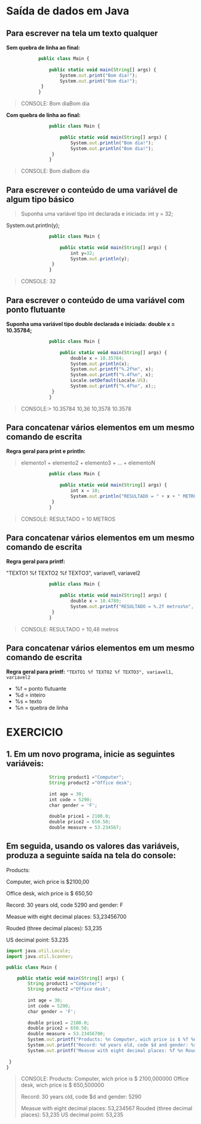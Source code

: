 # Saída de dados em Java
## Para escrever na tela um texto qualquer

**Sem quebra de linha ao final:**
~~~javascript
			public class Main {
			
				public static void main(String[] args) {
					System.out.print("Bom dia!");
					System.out.print("Bom dia!"); 
			 }
			}

~~~
> CONSOLE: Bom diaBom dia


**Com quebra de linha ao final:**
~~~javascript
				public class Main {
				
					public static void main(String[] args) {
						System.out.println("Bom dia!");
						System.out.println("Bom dia!");
				 }
				}

~~~
> CONSOLE: Bom diaBom dia


## Para escrever o conteúdo de uma variável de algum tipo básico
>Suponha uma variável tipo int declarada e iniciada: int y = 32;


System.out.println(y);


~~~javascript
				public class Main {
				
					public static void main(String[] args) {
						int y=32;
						System.out.println(y);
				 }
				}

~~~


> CONSOLE: 32

## Para escrever o conteúdo de uma variável com ponto flutuante

**Suponha uma variável tipo double declarada e iniciada:**
**double x = 10.35784;**


~~~javascript
				public class Main {
				
					public static void main(String[] args) {
						double x = 10.35784;
						System.out.println(x);
						System.out.printf("%.2f%n", x);
						System.out.printf("%.4f%n", x);
						Locale.setDefault(Locale.US);
						System.out.printf("%.4f%n", x);;
				 }
				}
~~~

>CONSOLE:> 10.35784 10,36 10,3578 10.3578


## Para concatenar vários elementos em um mesmo comando de escrita

**Regra geral para print e println:**
> elemento1 + elemento2 + elemento3 + ... + elementoN


~~~javascript
				public class Main {
				
					public static void main(String[] args) {
						int x = 10;
						System.out.println("RESULTADO = " + x + " METROS");;
				 }
				}
~~~
> CONSOLE: RESULTADO = 10 METROS


## Para concatenar vários elementos em um mesmo comando de escrita
**Regra geral para printf:**

"TEXTO1 %f TEXTO2 %f TEXTO3", variavel1, variavel2 

~~~javascript
				public class Main {
				
					public static void main(String[] args) {
						double x = 10.4789;
						System.out.printf("RESULTADO = %.2f metros%n", x);;
				 }
				}
~~~
> CONSOLE: RESULTADO = 10,48 metros

## Para concatenar vários elementos em um mesmo comando de escrita

**Regra geral para printf:**
`"TEXTO1 %f TEXTO2 %f TEXTO3", variavel1, variavel2`
* %f = ponto flutuante
* %d = inteiro
* %s = texto
* %n = quebra de linha

# EXERCICIO
## 1. Em um novo programa, inicie as seguintes variáveis:


~~~javascript
				String product1 ="Computer";
				String product2 ="Office desk";
		
				int age = 30;
				int code = 5290;
				char gender = 'F';
				
				double price1 = 2100.0;
				double price2 = 650.50;
				double measure = 53.234567;
~~~
## Em seguida, usando os valores das variáveis, produza a seguinte saída na tela do console:
Products:


Computer, wich price is $2100,00


Office desk, wich price is $ 650,50


Record: 30 years old, code 5290 and gender: F 


Measue with eight decimal places: 53,23456700


Rouded (three decimal places): 53,235


US decimal point: 53.235

~~~javascript
import java.util.Locale;
import java.util.Scanner;

public class Main {

	public static void main(String[] args) {
		String product1 ="Computer";
		String product2 ="Office desk";
		
		int age = 30;
		int code = 5290;
		char gender = 'F';
		
		double price1 = 2100.0;
		double price2 = 650.50;
		double measure = 53.23456700;
		System.out.printf("Products: %n Computer, wich price is $ %f %n Office desk, wich price is $ %f %n%n", price1, price2);
		System.out.printf("Record: %d years old, code $d and gender: %s %n%n",age,code,gender);
		System.out.printf("Measue with eight decimal places: %f %n Rouded (three decimal places): %.3f %n US decimal point: %.3f",measure,measure,measure);
		
 }
}
~~~~
> CONSOLE: Products: 
> Computer, wich price is $ 2100,000000 
> Office desk, wich price is $ 650,500000 
>
> Record: 30 years old, code $d and gender: 5290 
>
> Measue with eight decimal places: 53,234567 
> Rouded (three decimal places): 53,235 
> US decimal point: 53,235
